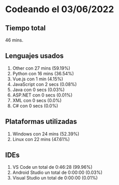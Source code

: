 # Codeando el 03/06/2022

## Tiempo total
46 mins.

## Lenguajes usados
1. Other con 27 mins (59.19%)
1. Python con 16 mins (36.54%)
1. Vue.js con 1 min (4.15%)
1. JavaScript con 2 secs (0.08%)
1. Java con 0 secs (0.03%)
1. ASP.NET con 0 secs (0.01%)
1. XML con 0 secs (0.0%)
1. C# con 0 secs (0.0%)

## Plataformas utilizadas
1. Windows con 24 mins (52.39%)
1. Linux con 22 mins (47.61%)

## IDEs
1. VS Code un total de 0:46:28 (99.96%)
1. Android Studio un total de 0:00:00 (0.03%)
1. Visual Studio un total de 0:00:00 (0.01%)
